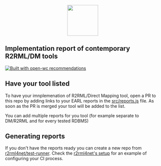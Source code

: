 <p align="center">
  <img width="100" src="https://avatars2.githubusercontent.com/u/9257017?s=200&v=4"></img>
</p>

## Implementation report of contemporary R2RML/DM tools

[![Built with open-wc recommendations](https://img.shields.io/badge/built%20with-open--wc-blue.svg)](https://github.com/open-wc)

## Have your tool listed

To have your imnplemenation of R2RML/Direct Mapping tool, open a PR to this repo by adding links to your EARL reports in the [src/reports.js](./src/reports.js) file. As soon as the PR is merged your tool will be added to the list.

You can add multiple reports for you tool (for example separate to DM/R2RML and for every tested RDBMS)

## Generating reports

If you don't have the reports ready you can create a new repo from [r2rml4net/test-runner](https://github.com/r2rml4net/test-runner). Check the [r2rml4net's setup](https://github.com/r2rml4net/r2rml4net-implementation-report) for an example of configuring your CI process.
